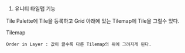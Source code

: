 1. 유니티 타일맵 기능

Tile Palette에 Tile을 등록하고 Grid 아래에 있는 Tilemap에 Tile을 그릴수 있다.

Tilemap
  
    Order in Layer : 값이 클수록 다른 Tilemap의 위에 그려지게 된다.

